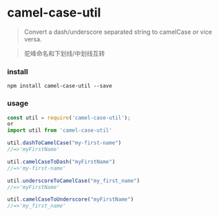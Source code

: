 # camel-case-util
>Convert a dash/underscore separated string to camelCase or vice versa.

>驼峰命名和下划线/中划线互转
### install
```
npm install camel-case-util --save
```
### usage
```javascript
const util = require('camel-case-util');
or
import util from 'camel-case-util'

util.dashToCamelCase("my-first-name")
//=>'myFirstName'

util.camelCaseToDash("myFirstName")
//=>'my-first-name'

util.underscoreToCamelCase("my_first_name")
//=>'myFirstName'

util.camelCaseToUnderscore("myFirstName")
//=>'my_first_name'
```
